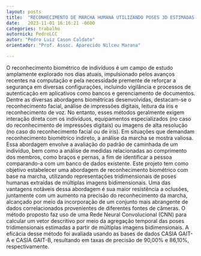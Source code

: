 ```yaml
---
layout: posts
title:  "RECONHECIMENTO DE MARCHA HUMANA UTILIZANDO POSES 3D ESTIMADAS DE MÚLTIPLAS POSES 2D"
date:   2023-11-01 16:16:21 -0600
categories: trabalho
autornick: PedroLCC
autor: "Pedro Luiz Cason Caldato"
orientador: "Prof. Assoc. Aparecido Nilceu Marana"

---
```


O reconhecimento biométrico de indivíduos é um campo de estudo amplamente explorado nos dias atuais, impulsionado pelos avanços recentes na computação e pela necessidade premente de reforçar a segurança em diversas configurações, incluindo vigilância e processos de autenticação em aplicativos como bancos e gerenciamento de documentos. Dentre as diversas abordagens biométricas desenvolvidas, destacam-se o reconhecimento facial, análise de impressões digitais, leitura da íris e reconhecimento de voz. No entanto, esses métodos geralmente exigem interação direta com os indivíduos, equipamentos especializados (no caso do reconhecimento de impressões digitais) ou imagens de alta resolução (no caso do reconhecimento facial ou de íris). Em situações que demandam reconhecimento biométrico indireto, a análise da marcha se mostra valiosa. Essa abordagem envolve a avaliação do padrão de caminhada de um indivíduo, bem como a análise de medidas relacionadas ao comprimento dos membros, como braços e pernas, a fim de identificar a pessoa comparando-a com um banco de dados existente. Este projeto tem como objetivo estabelecer uma abordagem de reconhecimento biométrico com base na marcha, utilizando representações tridimensionais de poses humanas extraídas de múltiplas imagens bidimensionais. Uma das vantagens notáveis dessa abordagem é sua maior resistência a oclusões, juntamente com um aumento na precisão do reconhecimento da marcha, alcançado por meio da incorporação de um conjunto mais abrangente de dados correlacionados provenientes de diferentes fontes de câmeras. O método proposto faz uso de uma Rede Neural Convolucional (CNN) para calcular um vetor descritivo por meio da agregação temporal das poses tridimensionais estimadas a partir de múltiplas imagens bidimensionais. A eficácia desse método foi avaliada usando as bases de dados CASIA GAIT-A e CASIA GAIT-B, resultando em taxas de precisão de 90,00\% e 86,10\%, respectivamente.
